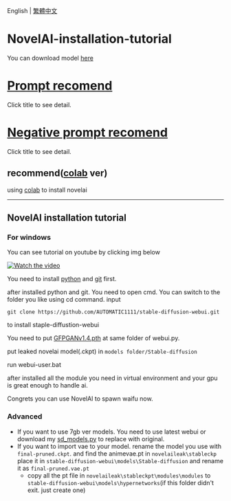 English | [繁體中文](README_TCH.md)
# NovelAI-installation-tutorial
You can download model [here](https://drive.google.com/file/d/1XW1O1RGPhZ1xqX9uR4QKWz3KrJmm5mwL/view?usp=sharing)

# [Prompt recomend](spell/spell_word_suggest.md)
Click title to see detail.
# [Negative prompt recomend](spell/negative_prompt.md)
Click title to see detail.

## recommend([colab](https://github.com/JingShing/novelai-colab-ver) ver)
using [colab](https://github.com/JingShing/novelai-colab-ver) to install novelai

---

## NovelAI installation tutorial
### For windows
You can see tutorial on youtube by clicking img below

<a href="http://www.youtube.com/watch?feature=player_embedded&v=8iz598BXTlg" target="_blank">
 <img src="http://img.youtube.com/vi/8iz598BXTlg/mqdefault.jpg" alt="Watch the video"/>
</a>

You need to install [python](https://www.python.org/downloads/release/python-3107/) and [git](https://git-scm.com/download/win) first.

after installed python and git. You need to open cmd. 
You can switch to the folder you like using cd command.
input
```
git clone https://github.com/AUTOMATIC1111/stable-diffusion-webui.git
```
to install staple-diffustion-webui

You need to put [GFPGANv1.4.pth](https://github.com/TencentARC/GFPGAN/releases/download/v1.3.0/GFPGANv1.4.pth) at same folder of webui.py.

put leaked novelai model(.ckpt) in ```models folder/Stable-diffusion```

run webui-user.bat

after installed all the module you need in virtual environment and your gpu is great enough to handle ai.

Congrets you can use NovelAI to spawn waifu now.

### Advanced
* If you want to use 7gb ver models. You need to use latest webui or download my [sd_models.py](modules/sd_models.py) to replace with original.
* If you want to import vae to your model. rename the model you use with ```final-pruned.ckpt```. and find the animevae.pt in ```novelaileak\stableckp``` place it in ```stable-diffusion-webui\models\Stable-diffusion``` and rename it as ```final-pruned.vae.pt```
  * copy all the pt file in ```novelaileak\stableckpt\modules\modules``` to ```stable-diffusion-webui\models\hypernetworks```(if this folder didn't exit. just create one)
